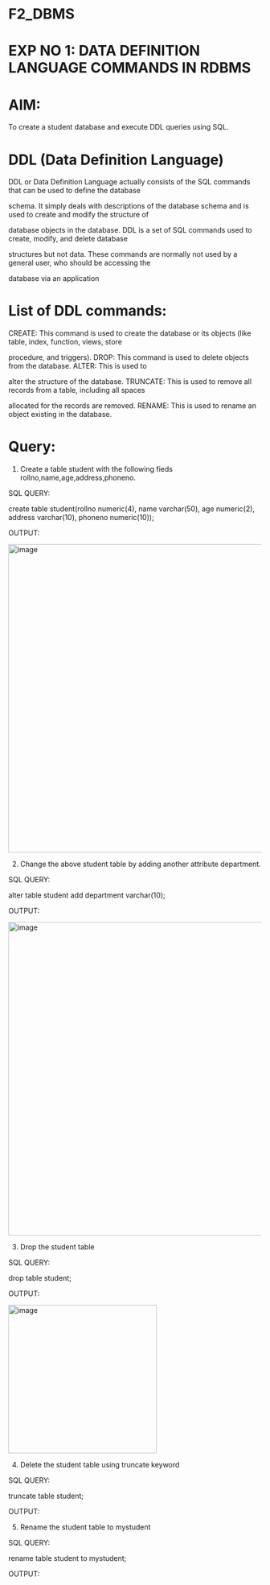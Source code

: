 # F2_DBMS


# EXP NO 1: DATA DEFINITION LANGUAGE COMMANDS IN RDBMS


# AIM:

To create a student database and execute DDL queries using SQL.



# DDL (Data Definition Language)

DDL or Data Definition Language actually consists of the SQL commands that can be used to define the database

schema. It simply deals with descriptions of the database schema and is used to create and modify the structure of

database objects in the database. DDL is a set of SQL commands used to create, modify, and delete database

structures but not data. These commands are normally not used by a general user, who should be accessing the

database via an application



# List of DDL commands:


CREATE: This command is used to create the database or its objects (like table, index, function, views, store


procedure, and triggers). DROP: This command is used to delete objects from the database. ALTER: This is used to


alter the structure of the database. TRUNCATE: This is used to remove all records from a table, including all spaces


allocated for the records are removed. RENAME: This is used to rename an object existing in the database.



# Query:


1) Create a table student with the following fieds rollno,name,age,address,phoneno.


SQL QUERY: 


create table student(rollno numeric(4), name varchar(50), age numeric(2), address varchar(10), phoneno numeric(10));


OUTPUT:


<img width="613" alt="image" src="https://github.com/AlluguriSrikrishnateja/F2_DBMS/assets/118343892/29fcdd94-e003-492c-9f3e-eee9fd45d026">



2) Change the above student table by adding another attribute department.


SQL QUERY:




alter table student add department varchar(10);



OUTPUT:


<img width="623" alt="image" src="https://github.com/AlluguriSrikrishnateja/F2_DBMS/assets/118343892/06af2051-da64-49cd-ad2c-495aeab4cbed">




3) Drop the student table


SQL QUERY:


   drop table student;


           
OUTPUT:

<img width="295" alt="image" src="https://github.com/AlluguriSrikrishnateja/F2_DBMS/assets/118343892/43100b74-7a5d-4ae4-9eb2-efe05e2aaa0a">





4) Delete the student table using truncate keyword

SQL QUERY:


  truncate table student;

OUTPUT:


5) Rename the student table to mystudent

SQL QUERY:

  rename table student to mystudent;

OUTPUT:






